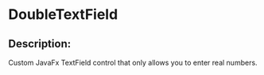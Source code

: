 # DoubleTextField

## Description:
Custom JavaFx TextField control that only allows you to enter real numbers.
